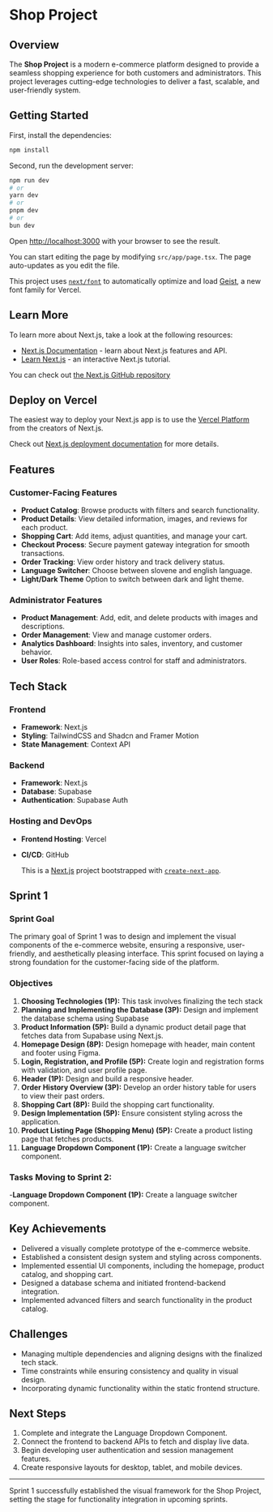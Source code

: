 # Shop Project

## Overview
The **Shop Project** is a modern e-commerce platform designed to provide a seamless shopping experience for both customers and administrators. This project leverages cutting-edge technologies to deliver a fast, scalable, and user-friendly system. 

## Getting Started

First, install the dependencies:

```bash
npm install
```

Second, run the development server:

```bash
npm run dev
# or
yarn dev
# or
pnpm dev
# or
bun dev
```

Open [http://localhost:3000](http://localhost:3000) with your browser to see the result.

You can start editing the page by modifying `src/app/page.tsx`. The page auto-updates as you edit the file.

This project uses [`next/font`](https://nextjs.org/docs/app/building-your-application/optimizing/fonts) to automatically optimize and load [Geist](https://vercel.com/font), a new font family for Vercel.

## Learn More

To learn more about Next.js, take a look at the following resources:

- [Next.js Documentation](https://nextjs.org/docs) - learn about Next.js features and API.
- [Learn Next.js](https://nextjs.org/learn) - an interactive Next.js tutorial.

You can check out [the Next.js GitHub repository](https://github.com/vercel/next.js)

## Deploy on Vercel

The easiest way to deploy your Next.js app is to use the [Vercel Platform](https://vercel.com/new?utm_medium=default-template&filter=next.js&utm_source=create-next-app&utm_campaign=create-next-app-readme) from the creators of Next.js.

Check out [Next.js deployment documentation](https://nextjs.org/docs/app/building-your-application/deploying) for more details.

## Features
### Customer-Facing Features
- **Product Catalog**: Browse products with filters and search functionality.
- **Product Details**: View detailed information, images, and reviews for each product.
- **Shopping Cart**: Add items, adjust quantities, and manage your cart.
- **Checkout Process**: Secure payment gateway integration for smooth transactions.
- **Order Tracking**: View order history and track delivery status.
- **Language Switcher**: Choose between slovene and english language.
- **Light/Dark Theme** Option to switch between dark and light theme.

### Administrator Features
- **Product Management**: Add, edit, and delete products with images and descriptions.
- **Order Management**: View and manage customer orders.
- **Analytics Dashboard**: Insights into sales, inventory, and customer behavior.
- **User Roles**: Role-based access control for staff and administrators.

## Tech Stack
### Frontend
- **Framework**: Next.js
- **Styling**: TailwindCSS and Shadcn and Framer Motion
- **State Management**: Context API

### Backend
- **Framework**: Next.js
- **Database**: Supabase
- **Authentication**: Supabase Auth

### Hosting and DevOps
- **Frontend Hosting**: Vercel
- **CI/CD**: GitHub

  This is a [Next.js](https://nextjs.org) project bootstrapped with [`create-next-app`](https://nextjs.org/docs/app/api-reference/cli/create-next-app).

## Sprint 1

### Sprint Goal
The primary goal of Sprint 1 was to design and implement the visual components of the e-commerce website, ensuring a responsive, user-friendly, and aesthetically pleasing interface. This sprint focused on laying a strong foundation for the customer-facing side of the platform.

### Objectives
1. **Choosing Technologies (1P):** This task involves finalizing the tech stack 
2. **Planning and Implementing the Database (3P):** Design and implement the database schema using Supabase
3. **Product Information (5P):** Build a dynamic product detail page that fetches data from Supabase using Next.js. 
4. **Homepage Design (8P):** Design homepage with header, main content and footer using Figma.
5. **Login, Registration, and Profile (5P):** Create login and registration forms with validation, and user profile page.
6. **Header (1P):** Design and build a responsive header.
7. **Order History Overview (3P):** Develop an order history table for users to view their past orders.
8. **Shopping Cart (8P):** Build the shopping cart functionality.
9. **Design Implementation (5P):** Ensure consistent styling across the application.
10. **Product Listing Page (Shopping Menu) (5P):** Create a product listing page that fetches products.
11. **Language Dropdown Component (1P):** Create a language switcher component.

### Tasks Moving to Sprint 2:
-**Language Dropdown Component (1P):** Create a language switcher component.

## Key Achievements
- Delivered a visually complete prototype of the e-commerce website.
- Established a consistent design system and styling across components.
- Implemented essential UI components, including the homepage, product catalog, and shopping cart.
- Designed a database schema and initiated frontend-backend integration.
- Implemented advanced filters and search functionality in the product catalog.

## Challenges
- Managing multiple dependencies and aligning designs with the finalized tech stack.
- Time constraints while ensuring consistency and quality in visual design.
- Incorporating dynamic functionality within the static frontend structure.

## Next Steps
1. Complete and integrate the Language Dropdown Component.
2. Connect the frontend to backend APIs to fetch and display live data.
3. Begin developing user authentication and session management features.
4. Create responsive layouts for desktop, tablet, and mobile devices.

---

Sprint 1 successfully established the visual framework for the Shop Project, setting the stage for functionality integration in upcoming sprints.

